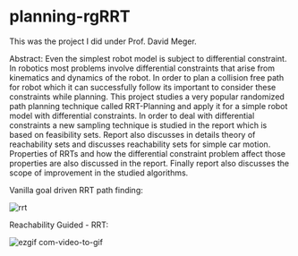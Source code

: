 # planning-rgRRT
This was the project I did under Prof. David Meger. 

Abstract: Even the simplest robot model is subject to differential constraint. In robotics most problems involve differential constraints that arise from kinematics and dynamics of the robot. In order to plan a collision free path for robot which it can successfully follow its important to consider these constraints while planning. This project studies a very popular randomized path planning technique called RRT-Planning and apply it for a simple robot model with differential constraints. In order to deal with differential constraints a new sampling technique is studied in the report which is based on feasibility sets. Report also discusses in details theory of reachability sets and discusses reachability sets for simple car motion. Properties of RRTs and how the differential constraint problem affect those properties are also discussed in the report. Finally report also discusses the scope of improvement in the studied algorithms. 


Vanilla goal driven RRT path finding:

![rrt](https://user-images.githubusercontent.com/28791312/33417119-0ef230ce-d56e-11e7-98cb-7487896bc532.gif)


Reachability Guided - RRT:

![ezgif com-video-to-gif](https://user-images.githubusercontent.com/28791312/33416865-c360edd6-d56c-11e7-8c05-326dbfdfb9c6.gif)
